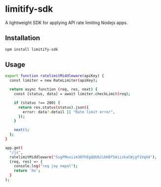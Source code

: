 # limitify-sdk

A lightweight SDK for applying API rate limiting Nodejs apps.

## Installation

```bash
npm install limitify-sdk
```

## Usage

```bash
export function ratelimitMiddleware(apiKey) {
  const limiter = new RateLimiter(apiKey);

  return async function (req, res, next) {
    const [status, data] = await limiter.checkLimit(req);

    if (status !== 200) {
      return res.status(status).json({
        error: data?.detail || "Rate limit error",
      });
    }

    next();
  };
}

app.get(
  "/js",
  ratelimitMiddleware("SsgFMxviim38fhEgQQU8JibhBf5AiiskaCWjgf1VqX4"),
  (req, res) => {
    console.log("req jay nepal");
    return 'ho';
  }
);
```
